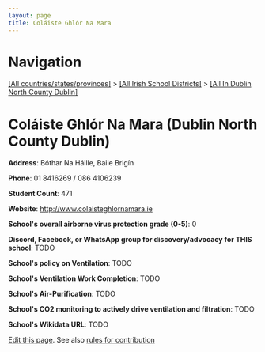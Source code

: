 ```yaml
---
layout: page
title: Coláiste Ghlór Na Mara
---
```

# Navigation

[[All countries/states/provinces]](../../..) > [[All Irish School Districts]](../..) > [[All In Dublin North County Dublin]](..)

# Coláiste Ghlór Na Mara (Dublin North County Dublin)

**Address**: Bóthar Na Háille, Baile Brigín

**Phone**: 01 8416269 / 086 4106239

**Student Count**: 471

**Website**: <http://www.colaisteghlornamara.ie>

**School's overall airborne virus protection grade (0-5)**: 0

**Discord, Facebook, or WhatsApp group for discovery/advocacy for THIS school**: TODO

**School's policy on Ventilation**: TODO

**School's Ventilation Work Completion**: TODO

**School's Air-Purification**: TODO

**School's CO2 monitoring to actively drive ventilation and filtration**: TODO

**School's Wikidata URL**: TODO


[Edit this page](https://github.com/ventilate-schools/Ireland/edit/main/./Dublin_North_County_Dublin/Coláiste_Ghlór_Na_Mara.md). See also [rules for contribution](../../../contribution-rules/)